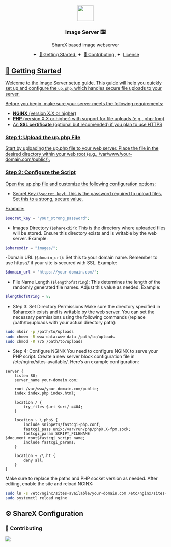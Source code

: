<div align="center">
<img src="https://s3.amazonaws.com/pix.iemoji.com/images/emoji/apple/ios-12/256/framed-picture.png" height="50px" width="auto" /> 
<h3>
 Image Server 🖼️
</h3>
  <p>ShareX based image webserver</p>
</div>

<div align="center">
    <span>&nbsp;✦&nbsp;</span>
    <a href="#-getting-started">
        🚀 Getting Started
    </a>
    <span>&nbsp;✦&nbsp;</span>
    <a href="#-contributing">
        🤝 Contributing
    </a>
    <span>&nbsp;✦&nbsp;</span>
    <a href="#-license">
        License
</div>


## 🚀 Getting Started


Welcome to the Image Server setup guide. This guide will help you quickly set up and configure the `up.php`, which handles secure file uploads to your server.

Before you begin, make sure your server meets the following requirements:

- **NGINX** (version X.X or higher)
- **PHP** (version X.X or higher) with support for file uploads (e.g., php-fpm)
- An **SSL certificate** (optional but recomended) if you plan to use HTTPS

### Step 1: Upload the up.php File
Start by uploading the up.php file to your web server. Place the file in the desired directory within your web root (e.g., /var/www/your-domain.com/public/).

### Step 2: Configure the Script
Open the up.php file and customize the following configuration options:

- Secret Key (`$secret_key`):
This is the password required to upload files. Set this to a strong, secure value.

Example:
```php
$secret_key = "your_strong_password";
```

- Images Directory (`$sharexdir`):
This is the directory where uploaded files will be stored. Ensure this directory exists and is writable by the web server.
Example:
```php
$sharexdir = "images/";
```

-Domain URL (`$domain_url`):
Set this to your domain name. Remember to use https:// if your site is secured with SSL.
Example:
```php
$domain_url = 'https://your-domain.com/';
```

- File Name Length (`$lengthofstring`):
This determines the length of the randomly generated file names. Adjust this value as needed.
Example:
```php
$lengthofstring = 8;
```

- Step 3: Set Directory Permissions
Make sure the directory specified in $sharexdir exists and is writable by the web server. You can set the necessary permissions using the following commands (replace /path/to/uploads with your actual directory path):

```bash
sudo mkdir -p /path/to/uploads
sudo chown -R www-data:www-data /path/to/uploads
sudo chmod -R 775 /path/to/uploads
```

- Step 4: Configure NGINX
You need to configure NGINX to serve your PHP script. Create a new server block configuration file in /etc/nginx/sites-available/. Here’s an example configuration:

```nginx
server {
    listen 80;
    server_name your-domain.com;

    root /var/www/your-domain.com/public;
    index index.php index.html;

    location / {
        try_files $uri $uri/ =404;
    }

    location ~ \.php$ {
        include snippets/fastcgi-php.conf;
        fastcgi_pass unix:/var/run/php/phpX.X-fpm.sock;
        fastcgi_param SCRIPT_FILENAME $document_root$fastcgi_script_name;
        include fastcgi_params;
    }

    location ~ /\.ht {
        deny all;
    }
}
```
Make sure to replace the paths and PHP socket version as needed. After editing, enable the site and reload NGINX:

```bash
sudo ln -s /etc/nginx/sites-available/your-domain.com /etc/nginx/sites-enabled/
sudo systemctl reload nginx
```

## ⚙️ ShareX Configuration









### 🤝 Contributing

<a href="https://github.com/n1cklim/imageserver/graphs/contributors">
  <img src="https://contrib.rocks/image?repo=n1cklim/imageserver" />
</a>



